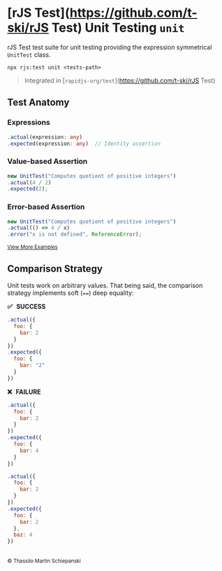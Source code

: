 # [rJS Test](https://github.com/t-ski/rJS Test) Unit Testing `unit`

rJS Test test suite for unit testing providing the expression symmetrical `UnitTest` class.

``` cli
npx rjs:test unit <tests-path>
```

> Integrated in [`rapidjs-org/test`](https://github.com/t-ski/rJS Test)

## Test Anatomy

### Expressions

``` ts
.actual(expression: any)
.expected(expression: any)  // Identity assertion
```

### Value-based Assertion

``` js
new UnitTest("Computes quotient of positive integers")
.actual(4 / 2)
.expected(2);
```

### Error-based Assertion

``` ts
new UnitTest("Computes quotient of positive integers")
.actual(() => 4 / x)
.error("x is not defined", ReferenceError);
```

<sup>[View More Examples](../../examples/unit)</sup>

## Comparison Strategy

Unit tests work on arbitrary values. That being said, the comparison strategy implements soft (`==`) deep equality:
  
**✅ &thinsp; SUCCESS**

``` js
.actual({
  foo: {
    bar: 2
  }
})
.expected({
  foo: {
    bar: "2"
  }
})
```
  
**❌ &thinsp; FAILURE**

``` js
.actual({
  foo: {
    bar: 2
  }
})
.expected({
  foo: {
	bar: 4
  }
})
```

``` js
.actual({
  foo: {
    bar: 2
  }
})
.expected({
  foo: {
	bar: 2
  },
  baz: 4
})
```

##

<sub>&copy; Thassilo Martin Schiepanski</sub>